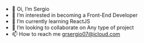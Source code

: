 - 👋 Oi, I’m Sergio
- 👀 I’m interested in becoming a Front-End Developer
- 🌱 I’m currently learning ReactJS
- 💞️ I’m looking to collaborate on Any type of project
- 📫 How to reach me grsergio07@icloud.com

<!---
Grsergio7/Grsergio7 is a ✨ special ✨ repository because its `README.md` (this file) appears on your GitHub profile.
You can click the Preview link to take a look at your changes.
--->
